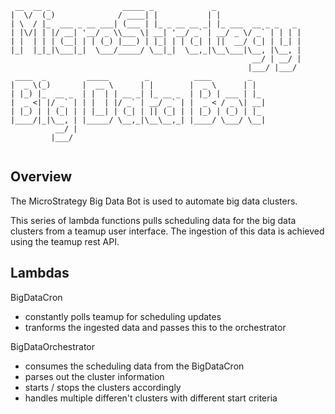 ```
 __  __ _                _____ _             _                   
|  \/  (_)              / ____| |           | |                  
| \  / |_  ___ _ __ ___| (___ | |_ _ __ __ _| |_ ___  __ _ _   _ 
| |\/| | |/ __| '__/ _ \\___ \| __| '__/ _` | __/ _ \/ _` | | | |
| |  | | | (__| | | (_) |___) | |_| | | (_| | ||  __/ (_| | |_| |
|_|  |_|_|\___|_|  \___/_____/ \__|_|  \__,_|\__\___|\__, |\__, |
                                                      __/ | __/ |
                                                     |___/ |___/ 
 ____  _         _____        _          ____        _   
|  _ \(_)       |  __ \      | |        |  _ \      | |  
| |_) |_  __ _  | |  | | __ _| |_ __ _  | |_) | ___ | |_ 
|  _ <| |/ _` | | |  | |/ _` | __/ _` | |  _ < / _ \| __|
| |_) | | (_| | | |__| | (_| | || (_| | | |_) | (_) | |_ 
|____/|_|\__, | |_____/ \__,_|\__\__,_| |____/ \___/ \__|
          __/ |                                          
         |___/                                           
        
```

## Overview

The MicroStrategy Big Data Bot is used to automate big data clusters.

This series of lambda functions pulls scheduling data for the big data clusters from a teamup user interface.
The ingestion of this data is achieved using the teamup rest API.

## Lambdas

BigDataCron
- constantly polls teamup for scheduling updates
- tranforms the ingested data and passes this to the orchestrator

BigDataOrchestrator
- consumes the scheduling data from the BigDataCron
- parses out the cluster information
- starts / stops the clusters accordingly
- handles multiple differen't clusters with different start criteria



